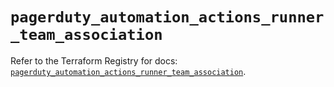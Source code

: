 # `pagerduty_automation_actions_runner_team_association`

Refer to the Terraform Registry for docs: [`pagerduty_automation_actions_runner_team_association`](https://registry.terraform.io/providers/pagerduty/pagerduty/3.14.4/docs/resources/automation_actions_runner_team_association).

